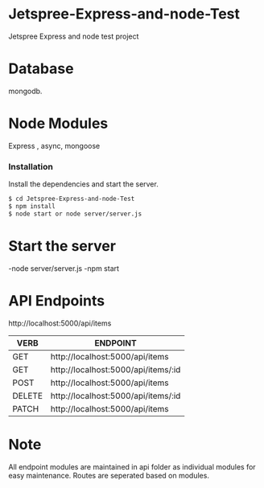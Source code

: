 # Jetspree-Express-and-node-Test
Jetspree Express and node test project

# Database
mongodb.

# Node Modules
Express , async, mongoose

### Installation

Install the dependencies and start the server.


```sh
$ cd Jetspree-Express-and-node-Test
$ npm install
$ node start or node server/server.js
```

# Start the server
-node server/server.js
-npm start

# API Endpoints

http://localhost:5000/api/items

| VERB | ENDPOINT |
| ------ | ------ |
| GET | http://localhost:5000/api/items |
| GET | http://localhost:5000/api/items/:id |
| POST | http://localhost:5000/api/items |
| DELETE | http://localhost:5000/api/items/:id |
| PATCH | http://localhost:5000/api/items |

# Note
All endpoint modules are maintained in api folder as individual modules for easy maintenance.
Routes are seperated based on modules.